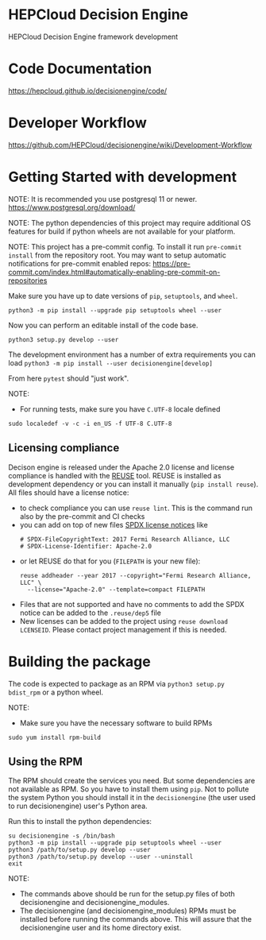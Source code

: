 <!--
SPDX-FileCopyrightText: 2017 Fermi Research Alliance, LLC
SPDX-License-Identifier: Apache-2.0
-->

# HEPCloud Decision Engine

HEPCloud Decision Engine framework development

# Code Documentation

https://hepcloud.github.io/decisionengine/code/

# Developer Workflow

https://github.com/HEPCloud/decisionengine/wiki/Development-Workflow

# Getting Started with development

NOTE: It is recommended you use postgresql 11 or newer.
https://www.postgresql.org/download/

NOTE: The python dependencies of this project may require
additional OS features for build if python wheels
are not available for your platform.

NOTE: This project has a pre-commit config.
To install it run `pre-commit install` from the repository root.
You may want to setup automatic notifications for pre-commit enabled
repos: https://pre-commit.com/index.html#automatically-enabling-pre-commit-on-repositories

Make sure you have up to date versions of `pip`, `setuptools`, and `wheel`.

`python3 -m pip install --upgrade pip setuptools wheel --user`

Now you can perform an editable install of the code base.

`python3 setup.py develop --user`

The development environment has a number of extra requirements you can load
`python3 -m pip install --user decisionengine[develop]`

From here `pytest` should "just work".

NOTE:

- For running tests, make sure you have `C.UTF-8` locale defined

```shell
sudo localedef -v -c -i en_US -f UTF-8 C.UTF-8
```

## Licensing compliance

Decison engine is released under the Apache 2.0 license and license compliance is
handled with the [REUSE](http://reuse.software/) tool.
REUSE is installed as development dependency or you can install it manually
(`pip install reuse`). All files should have a license notice:

- to check compliance you can use `reuse lint`. This is the command run also by the pre-commit and CI checks
- you can add on top of new files [SPDX license notices](https://spdx.org/licenses/) like
  ```
  # SPDX-FileCopyrightText: 2017 Fermi Research Alliance, LLC
  # SPDX-License-Identifier: Apache-2.0
  ```
- or let REUSE do that for you (`FILEPATH` is your new file):
  ```
  reuse addheader --year 2017 --copyright="Fermi Research Alliance, LLC" \
    --license="Apache-2.0" --template=compact FILEPATH
  ```
- Files that are not supported and have no comments to add the SPDX notice
  can be added to the `.reuse/dep5` file
- New licenses can be added to the project using `reuse download LCENSEID`. Please
  contact project management if this is needed.

# Building the package

The code is expected to package as an RPM via `python3 setup.py bdist_rpm` or
a python wheel.

NOTE:

- Make sure you have the necessary software to build RPMs

```shell
sudo yum install rpm-build
```

## Using the RPM

The RPM should create the services you need. But some dependencies are not available as RPM.
So you have to install them using `pip`. Not to pollute the system Python you should
install it in the `decisionengine` (the user used to run decisionengine) user's Python area.

Run this to install the python dependencies:

```shell
su decisionengine -s /bin/bash
python3 -m pip install --upgrade pip setuptools wheel --user
python3 /path/to/setup.py develop --user
python3 /path/to/setup.py develop --user --uninstall
exit
```

NOTE:

- The commands above should be run for the setup.py files of both decisionengine and decisionengine_modules.
- The decisionengine (and decisionengine_modules) RPMs must be installed before running the commands above.
  This will assure that the decisionengine user and its home directory exist.
